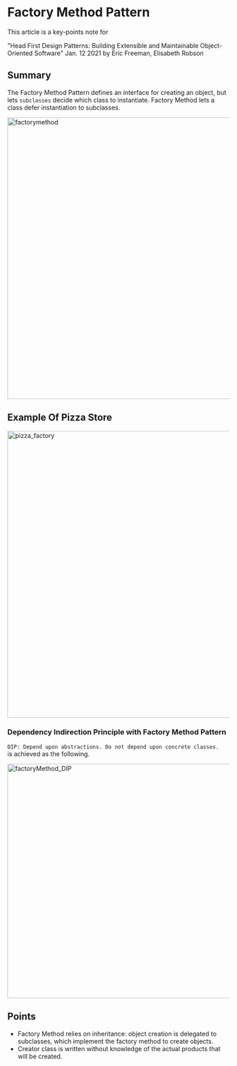 # Factory Method Pattern
This article is a key-points note for  

"Head First Design Patterns: Building Extensible and Maintainable Object-Oriented Software"
Jan. 12 2021 by Eric Freeman, Elisabeth Robson

## Summary
The Factory Method Pattern defines an interface for creating an object, but lets `subclasses` decide which class to instantiate. Factory Method lets a class defer instantiation to subclasses.  

<img width="637" alt="factorymethod" src="https://user-images.githubusercontent.com/98417271/220463406-d793f5dd-711c-428b-8c8b-69d1681ab05d.png">

## Example Of Pizza Store
<img width="649" alt="pizza_factory" src="https://user-images.githubusercontent.com/98417271/220470068-4bcdd1ff-cb98-4150-9a5a-d4e9fd485554.png">

### Dependency Indirection Principle with Factory Method Pattern
`DIP: Depend upon abstractions. Do not depend upon concrete classes.`  
is achieved as the following.  

<img width="530" alt="factoryMethod_DIP" src="https://user-images.githubusercontent.com/98417271/220469211-89582e5f-bd88-4ed2-b83e-07933e12f309.png">

## Points
- Factory Method relies on inheritance: object creation is delegated to subclasses, which implement the factory method to create objects.
- Creator class is written without knowledge of the actual products that will be created.  
